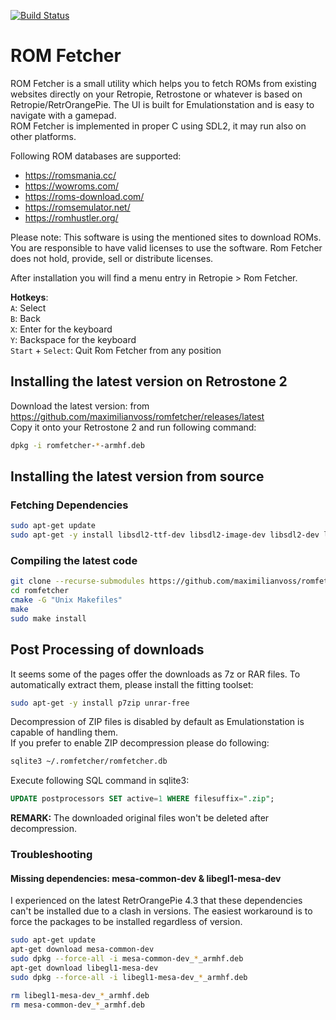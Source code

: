 [![Build Status](https://travis-ci.org/maximilianvoss/romfetcher.svg?branch=master)](https://travis-ci.org/maximilianvoss/romfetcher)

# ROM Fetcher

ROM Fetcher is a small utility which helps you to fetch ROMs from existing websites directly on your Retropie,
Retrostone or whatever is based on Retropie/RetrOrangePie. The UI is built for Emulationstation and is easy to navigate
with a gamepad.  
ROM Fetcher is implemented in proper C using SDL2, it may run also on other platforms.

Following ROM databases are supported:

* https://romsmania.cc/
* https://wowroms.com/
* https://roms-download.com/
* https://romsemulator.net/
* https://romhustler.org/

Please note: This software is using the mentioned sites to download ROMs. You are responsible to have valid licenses to
use the software. Rom Fetcher does not hold, provide, sell or distribute licenses.

After installation you will find a menu entry in Retropie > Rom Fetcher.

**Hotkeys**:  
`A`: Select  
`B`: Back  
`X`: Enter for the keyboard  
`Y`: Backspace for the keyboard  
`Start` + `Select`: Quit Rom Fetcher from any position

## Installing the latest version on Retrostone 2

Download the latest version: from https://github.com/maximilianvoss/romfetcher/releases/latest  
Copy it onto your Retrostone 2 and run following command:

```bash
dpkg -i romfetcher-*-armhf.deb
```

## Installing the latest version from source

### Fetching Dependencies

```bash
sudo apt-get update
sudo apt-get -y install libsdl2-ttf-dev libsdl2-image-dev libsdl2-dev libcurl4-openssl-dev libsqlite3-dev libcurl4-openssl-dev
```

### Compiling the latest code

```bash
git clone --recurse-submodules https://github.com/maximilianvoss/romfetcher.git
cd romfetcher
cmake -G "Unix Makefiles"
make
sudo make install
```

## Post Processing of downloads

It seems some of the pages offer the downloads as 7z or RAR files. To automatically extract them, please install the
fitting toolset:

```bash 
sudo apt-get -y install p7zip unrar-free
```

Decompression of ZIP files is disabled by default as Emulationstation is capable of handling them.  
If you prefer to enable ZIP decompression please do following:

```bash
sqlite3 ~/.romfetcher/romfetcher.db
```

Execute following SQL command in sqlite3:

```sql
UPDATE postprocessors SET active=1 WHERE filesuffix=".zip";
```

**REMARK:** The downloaded original files won't be deleted after decompression.

### Troubleshooting

#### Missing dependencies: mesa-common-dev & libegl1-mesa-dev

I experienced on the latest RetrOrangePie 4.3 that these dependencies can't be installed due to a clash in versions. The
easiest workaround is to force the packages to be installed regardless of version.

```bash
sudo apt-get update
apt-get download mesa-common-dev
sudo dpkg --force-all -i mesa-common-dev_*_armhf.deb
apt-get download libegl1-mesa-dev
sudo dpkg --force-all -i libegl1-mesa-dev_*_armhf.deb

rm libegl1-mesa-dev_*_armhf.deb 
rm mesa-common-dev_*_armhf.deb 
```
